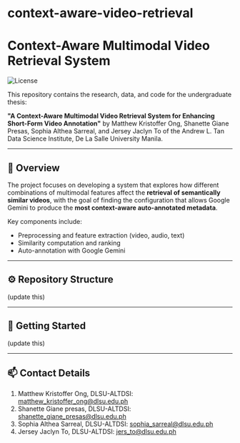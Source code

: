 # context-aware-video-retrieval

# Context-Aware Multimodal Video Retrieval System

![License](https://img.shields.io/badge/license-Apache%202.0-blue)

This repository contains the research, data, and code for the undergraduate thesis:

**"A Context-Aware Multimodal Video Retrieval System for Enhancing Short-Form Video Annotation"**
by Matthew Kristoffer Ong, Shanette Giane Presas, Sophia Althea Sarreal, and Jersey Jaclyn To of the Andrew L. Tan Data Science Institute, De La Salle University Manila.

---

## 📖 Overview

The project focuses on developing a system that explores how different combinations of multimodal features affect the **retrieval of semantically similar videos**, with the goal of finding
the configuration that allows Google Gemini to produce the **most context-aware auto-annotated metadata**.

Key components include:  
- Preprocessing and feature extraction (video, audio, text)  
- Similarity computation and ranking  
- Auto-annotation with Google Gemini

---

## ⚙️ Repository Structure

(update this)

---

## 🚀 Getting Started

(update this)

---

## 📫 Contact Details

1. Matthew Kristoffer Ong, DLSU-ALTDSI: matthew_kristoffer_ong@dlsu.edu.ph
2. Shanette Giane presas, DLSU-ALTDSI: shanette_giane_presas@dlsu.edu.ph
3. Sophia Althea Sarreal, DLSU-ALTDSI: sophia_sarreal@dlsu.edu.ph
4. Jersey Jaclyn To, DLSU-ALTDSI: jers_to@dlsu.edu.ph


